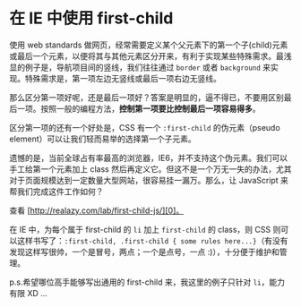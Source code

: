 # 在 IE 中使用 first-child

使用 web standards 做网页，经常需要定义某个父元素下的第一个子(child)元素或最后一个元素，以便将其与其他元素区分开来，有利于实现某些特殊需求。最浅显的例子是，导航项目间的竖线，我们往往通过 `border` 或者 `background` 来实现。特殊需求是，第一项左边无竖线或最后一项右边无竖线。

那么区分第一项好呢，还是最后一项好？答案是明显的，逼不得已，不要用区别最后一项。按照一般的编程方法，**控制第一项要比控制最后一项容易得多**。

区分第一项的还有一个好处是，CSS 有一个 `:first-child` 的伪元素（pseudo element）可以让我们轻而易举的选择第一个子元素。

遗憾的是，当前全球占有率最高的浏览器，IE6，并不支持这个伪元素。我们可以手工给第一个元素加上 class 然后再定义它。但这不是一个万无一失的办法，尤其对于页面规模达到一定数量大型网站，很容易挂一漏万。那么，让 JavaScript 来帮我们完成这件工作如何？

查看 [http://realazy.com/lab/first-child-js/][0]。

在 IE 中，为每个属于 first-child 的 `li` 加上 `first-child` 的 class，则 CSS 则可以这样书写了：`:first-child, .first-child { some rules here...}`（有没有发现这样写很帅，一个是冒号，两点；一个是点号，一点 :)），十分便于维护和管理。

p.s.希望哪位高手能够写出通用的 first-child 来，我这里的例子只针对 `li`，能力有限 XD ...

[0]: http://realazy.com/lab/first-child-js/
